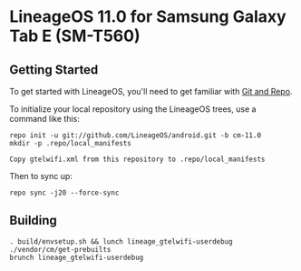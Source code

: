 LineageOS 11.0 for Samsung Galaxy Tab E (SM-T560)
===========

Getting Started
------------------
To get started with LineageOS, you'll need to get
familiar with [Git and Repo](https://source.android.com/source/using-repo.html).

To initialize your local repository using the LineageOS trees, use a command like this:

    repo init -u git://github.com/LineageOS/android.git -b cm-11.0
    mkdir -p .repo/local_manifests

    Copy gtelwifi.xml from this repository to .repo/local_manifests

Then to sync up:

    repo sync -j20 --force-sync

Building
------------------
    . build/envsetup.sh && lunch lineage_gtelwifi-userdebug
    ./vendor/cm/get-prebuilts
    brunch lineage_gtelwifi-userdebug

